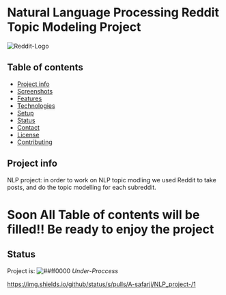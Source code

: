 # Natural Language Processing Reddit Topic Modeling Project

![Reddit-Logo](https://user-images.githubusercontent.com/20365333/142718256-b23b15c4-6f5f-44bb-8df2-293d5f2f057d.png)


## Table of contents
* [Project info](#project-info)
* [Screenshots](#screenshots)
* [Features](#features)
* [Technologies](#technologies)
* [Setup](#setup)
* [Status](#status)
* [Contact](#contact)
* [License](#license)
* [Contributing](#contributing)


## Project info
NLP project: in order to work on NLP topic modling we used Reddit to take posts, and do the topic modelling for each subreddit.



# Soon All Table of contents will be filled!!  Be ready to enjoy the project 

## Status
 Project is: ![##ff0000](https://via.placeholder.com/15/ff0000/000000?text=+)  _Under-Proccess_



https://img.shields.io/github/status/s/pulls/A-safarji/NLP_project-/1

<!-- Project is: ![##c5f015](https://via.placeholder.com/15/c5f015/000000?text=+)  _Under-Proccess_


[![Build](https://github.com/SimonIT/spotifylyrics/workflows/Build/badge.svg)](https://github.com/SimonIT/spotifylyrics/actions?query=workflow%3ABuild)
[![Current Release](https://img.shields.io/github/release/SimonIT/spotifylyrics.svg)](https://github.com/SimonIT/spotifylyrics/releases)
[![License](https://img.shields.io/github/license/SimonIT/spotifylyrics.svg)](https://github.com/SimonIT/spotifylyrics/blob/master/LICENSE)
[![GitHub All Releases](https://img.shields.io/github/downloads/SimonIT/spotifylyrics/total)](https://github.com/SimonIT/spotifylyrics/releases)
